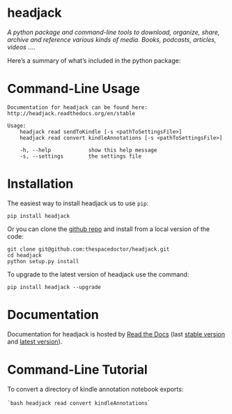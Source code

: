 headjack
========

*A python package and command-line tools to download, organize, share, archive and reference various kinds of media. Books, podcasts, articles, videos …*.

Here’s a summary of what’s included in the python package:

Command-Line Usage
==================

``` sourceCode
Documentation for headjack can be found here: http://headjack.readthedocs.org/en/stable

Usage:
    headjack read sendToKindle [-s <pathToSettingsFile>]
    headjack read convert kindleAnnotations [-s <pathToSettingsFile>]

    -h, --help            show this help message
    -s, --settings        the settings file
```

Installation
============

The easiest way to install headjack us to use `pip`:

``` sourceCode
pip install headjack
```

Or you can clone the [github repo](https://github.com/thespacedoctor/headjack) and install from a local version of the code:

``` sourceCode
git clone git@github.com:thespacedoctor/headjack.git
cd headjack
python setup.py install
```

To upgrade to the latest version of headjack use the command:

``` sourceCode
pip install headjack --upgrade
```

Documentation
=============

Documentation for headjack is hosted by [Read the Docs](http://headjack.readthedocs.org/en/stable/) (last [stable version](http://headjack.readthedocs.org/en/stable/) and [latest version](http://headjack.readthedocs.org/en/latest/)).

Command-Line Tutorial
=====================

To convert a directory of kindle annotation notebook exports:

`` `bash headjack read convert kindleAnnotations ``\`
